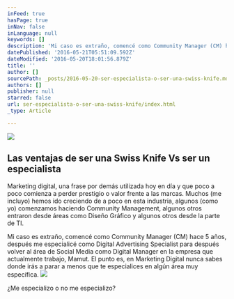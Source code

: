 ```yaml
---
inFeed: true
hasPage: true
inNav: false
inLanguage: null
keywords: []
description: 'Mi caso es extraño, comencé como Community Manager (CM) hace 5 años, después me especialicé como Digital Advertising Specialist para después volver al área de Social Media como Digital Manager en la empresa que actualmente trabajo, Mamut. El punto es, en Marketing Digital nunca sabes donde irás a parar a menos que te especialices en algún área muy específica.'
datePublished: '2016-05-21T05:51:09.592Z'
dateModified: '2016-05-20T18:01:56.879Z'
title: ''
author: []
sourcePath: _posts/2016-05-20-ser-especialista-o-ser-una-swiss-knife.md
authors: []
publisher: null
starred: false
url: ser-especialista-o-ser-una-swiss-knife/index.html
_type: Article

---
```

![](https://the-grid-user-content.s3-us-west-2.amazonaws.com/0fc4ff1a-e120-4f4d-a06a-56910febeeb7.jpg)

## Las ventajas de ser una Swiss Knife Vs ser un especialista

Marketing digital, una frase por demás utilizada hoy en día y que poco a poco comienza a perder prestigio o valor frente a las marcas. Muchos (me incluyo) hemos ido creciendo de a poco en esta industria, algunos (como yo) comenzamos haciendo Community Management, algunos otros entraron desde áreas como Diseño Gráfico y algunos otros desde la parte de TI.

Mi caso es extraño, comencé como Community [][0]Manager (CM) hace 5 años, después me especialicé como Digital Advertising Specialist para después volver al área de Social Media como Digital Manager en la empresa que actualmente trabajo, Mamut. El punto es, en Marketing Digital nunca sabes donde irás a parar a menos que te especialices en algún área muy específica.
![](https://the-grid-user-content.s3-us-west-2.amazonaws.com/f4ccea9f-b38b-4adb-b5d9-a021fdb19b82.jpg)

¿Me especializo o no me especializo? 

[0]: null
